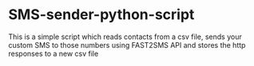 # SMS-sender-python-script
This is a simple script which reads contacts from a csv file, sends your custom SMS to those numbers using FAST2SMS API and stores the http responses to a new csv file
